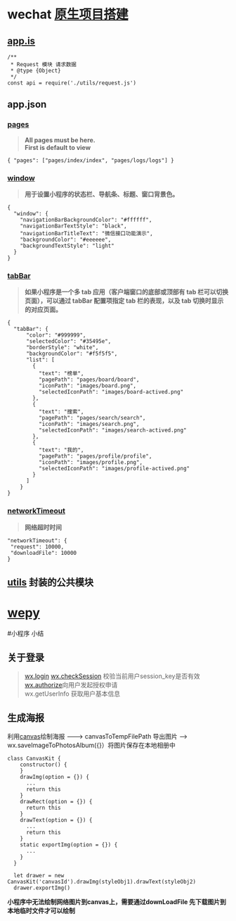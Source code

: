 # wechat [原生项目搭建](https://github.com/zce/weapp-boilerplate)
##  [app.is](https://github.com/EastWorld/wechat-app-mall/blob/master/app.js)
``` javascipt
/**
 * Request 模块 请求数据
 * @type {Object}
 */
const api = require('./utils/request.js')
```
## app.json
### [pages](https://developers.weixin.qq.com/miniprogram/dev/framework/config.html#pages)  
>**All pages must be here.**  
>**First is default to view**  
``` javascipt
{ "pages": ["pages/index/index", "pages/logs/logs"] }
```
### [window](https://developers.weixin.qq.com/miniprogram/dev/framework/config.html#window) 
  >**用于设置小程序的状态栏、导航条、标题、窗口背景色。**  
``` javascipt
{
  "window": {
    "navigationBarBackgroundColor": "#ffffff",
    "navigationBarTextStyle": "black",
    "navigationBarTitleText": "微信接口功能演示",
    "backgroundColor": "#eeeeee",
    "backgroundTextStyle": "light"
  }
}
``` 
### [tabBar](https://developers.weixin.qq.com/miniprogram/dev/framework/config.html#tabBar) 
>**如果小程序是一个多 tab 应用（客户端窗口的底部或顶部有 tab 栏可以切换页面），可以通过 tabBar 配置项指定 tab 栏的表现，以及 tab 切换时显示的对应页面。**  
``` javascipt
{
  "tabBar": {
      "color": "#999999",
      "selectedColor": "#35495e",
      "borderStyle": "white",
      "backgroundColor": "#f5f5f5",
      "list": [
        {
          "text": "榜单",
          "pagePath": "pages/board/board",
          "iconPath": "images/board.png",
          "selectedIconPath": "images/board-actived.png"
        },
        {
          "text": "搜索",
          "pagePath": "pages/search/search",
          "iconPath": "images/search.png",
          "selectedIconPath": "images/search-actived.png"
        },
        {
          "text": "我的",
          "pagePath": "pages/profile/profile",
          "iconPath": "images/profile.png",
          "selectedIconPath": "images/profile-actived.png"
        }
      ]
    }
}
``` 
  ### [networkTimeout](https://developers.weixin.qq.com/miniprogram/dev/framework/config.html#networkTimeout) 
  >**网络超时时间**  
  ``` javascipt
"networkTimeout": {
   "request": 10000,
   "downloadFile": 10000
  }
  ``` 
  ## [utils](https://github.com/EastWorld/wechat-app-mall/tree/master/utils) 封装的公共模块
  
  # [wepy](https://github.com/Tencent/wepy)
  
  #小程序 小结
  ## 关于登录
  >[wx.login]( https://developers.weixin.qq.com/miniprogram/dev/api/api-login.html)
  >[wx.checkSession](https://developers.weixin.qq.com/miniprogram/dev/api/signature.html#wxchecksessionobject) 校验当前用户session_key是否有效
  >[wx.authorize](https://developers.weixin.qq.com/miniprogram/dev/api/authorize.html)向用户发起授权申请  
  >wx.getUserInfo 获取用户基本信息  
  ## 生成海报
  利用[canvas](https://developers.weixin.qq.com/miniprogram/dev/component/canvas.html)绘制海报 ---> canvasToTempFilePath 导出图片 --> wx.saveImageToPhotosAlbum({}）将图片保存在本地相册中
``` javascipt  
class CanvasKit {
    constructor() {
    }
    drawImg(option = {}) {
      ...
      return this
    }
    drawRect(option = {}) {
      return this
    }
    drawText(option = {}) {
      ...
      return this
    }
    static exportImg(option = {}) {
      ...
    }
  }
  
  let drawer = new CanvasKit('canvasId').drawImg(styleObj1).drawText(styleObj2)
  drawer.exportImg()
``` 
**小程序中无法绘制网络图片到canvas上，需要通过downLoadFile 先下载图片到本地临时文件才可以绘制**
  
  
  


